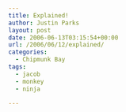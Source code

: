 ```yaml
---
title: Explained!
author: Justin Parks
layout: post
date: 2006-06-13T03:15:54+00:00
url: /2006/06/12/explained/
categories:
  - Chipmunk Bay
tags:
  - jacob
  - monkey
  - ninja

---
```

